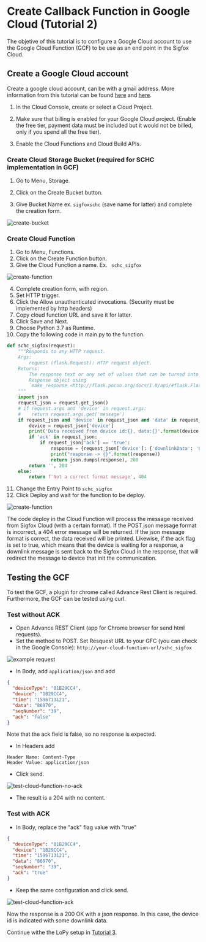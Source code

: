 # Create Callback Function in Google Cloud (Tutorial 2)

The objetive of this tutorial is to configure a Google Cloud account to use the Google Cloud Function (GCF) to be use as an end point in the Sigfox Cloud.

## Create a Google Cloud account

Create a google cloud account, can be with a gmail address. More information from this tutorial can be found [here](https://cloud.google.com/functions/docs/quickstart-python) and [here](https://cloud.google.com/functions/docs/first-python).


1. In the Cloud Console, create or select a Cloud Project.

2. Make sure that billing is enabled for your Google Cloud project. (Enable the free tier, payment data must be included but it would not be billed, only if you spend all the free tier).

3. Enable the Cloud Functions and Cloud Build APIs.



### Create Cloud Storage Bucket (required for SCHC implementation in GCF)

1. Go to Menu, Storage.

2. Click on the Create Bucket button.

3. Give Bucket Name ex. ```sigfoxschc``` (save name for latter) and complete the creation form.

![create-bucket](images/create-bucket-google-cloud-1.png)

### Create Cloud Function

1. Go to Menu, Functions.
2. Click on the Create Function button.
3. Give the Cloud Function a name. Ex. ``` schc_sigfox```

![create-function](images/create-cloud-function-1.png)

4. Complete creation form, with region.
5. Set HTTP trigger.
6. Click the Allow unauthenticated invocations. (Security must be implemented by http headers)
7. Copy cloud function URL and save it for latter.
8. Click Save and Next.
9. Choose Python 3.7 as Runtime.
10. Copy the following code in main.py to the function.

```python
def schc_sigfox(request):
    """Responds to any HTTP request.
    Args:
        request (flask.Request): HTTP request object.
    Returns:
        The response text or any set of values that can be turned into a
        Response object using
        `make_response <http://flask.pocoo.org/docs/1.0/api/#flask.Flask.make_response>`.
    """
    import json
    request_json = request.get_json()
    # if request.args and 'device' in request.args:
    #    return request.args.get('message')
    if request_json and 'device' in request_json and 'data' in request_json:
        device = request_json['device']
        print('Data received from device id:{}, data:{}'.format(device, request_json['data']))
        if 'ack' in request_json:
            if request_json['ack'] == 'true':
                response = {request_json['device']: {'downlinkData': '07f7ffffffffffff'}}
                print("response -> {}".format(response))
                return json.dumps(response), 200
        return '', 204
    else:
        return f'Not a correct format message', 404

```
11. Change the Entry Point to ```schc_sigfox```
11. Click Deploy and wait for the function to be deploy.

![create-function](images/create-cloud-function-2.png)

The code deploy in the Cloud Function will process the message received from Sigfox Cloud (with a certain format). If the POST json message format is incorrect, a 404 error message will be returned. 
If the json message format is correct, the data received will be printed. Likewise, if the ack flag is set to true, which means that the device is waiting for a response, a downlink message is sent back to the Sigfox Cloud in the response, that will redirect the message to device that init the communication.

## Testing the GCF

To test the GCF, a plugin for chrome called Advance Rest Client is required. Furthermore, the GCF can be tested using curl. 

### Test without ACK

* Open Advance REST Client (app for Chrome browser for send html requests).
* Set the method to POST. 
    Set Resquest URL to your GFC (you can check in the Google Console): ```http://your-cloud-function-url/schc_sigfox```

![example request](img/request_example_v1.png)

* In Body, add ```application/json``` and add
```json
{
  "deviceType": "01B29CC4",
  "device": "1B29CC4",
  "time": "1596713121",
  "data": "86970",
  "seqNumber": "39",
  "ack": "false"
}
```
Note that the ack field is false, so no response is expected.
* In Headers add 
```
Header Name: Content-Type
Header Value: application/json
``` 
* Click send.

![test-cloud-function-no-ack](images/test-cloud-function-1.png)

* The result is a 204 with no content.


### Test with ACK


* In Body, replace the "ack" flag value with "true"
```json
{
  "deviceType": "01B29CC4",
  "device": "1B29CC4",
  "time": "1596713121",
  "data": "86970",
  "seqNumber": "39",
  "ack": "true"
}
```
* Keep the same configuration and click send.

![test-cloud-function-ack](images/test-cloud-function-2.png)

Now the response is a 200 OK with a json response. In this case, the device id is indicated with some downlink data.


Continue withe the LoPy setup in [Tutorial 3](/docs/Tutorial-3-lopy-setup-vscode.md).

